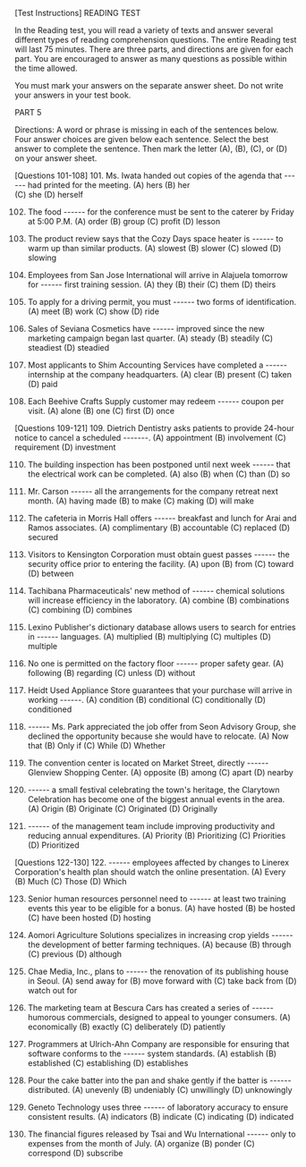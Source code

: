 [Test Instructions]
READING TEST

In the Reading test, you will read a variety of texts and answer several different types of reading comprehension questions. The entire Reading test will last 75 minutes. There are three parts, and directions are given for each part. You are encouraged to answer as many questions as possible within the time allowed.

You must mark your answers on the separate answer sheet. Do not write your answers in your test book.

PART 5

Directions: A word or phrase is missing in each of the sentences below. Four answer choices are given below each sentence. Select the best answer to complete the sentence. Then mark the letter (A), (B), (C), or (D) on your answer sheet.

[Questions 101-108]
101. Ms. Iwata handed out copies of the agenda that ------ had printed for the meeting.
(A) hers
(B) her  
(C) she
(D) herself

102. The food ------ for the conference must be sent to the caterer by Friday at 5:00 P.M.
(A) order
(B) group
(C) profit
(D) lesson

103. The product review says that the Cozy Days space heater is ------ to warm up than similar products.
(A) slowest
(B) slower
(C) slowed
(D) slowing

104. Employees from San Jose International will arrive in Alajuela tomorrow for ------ first training session.
(A) they
(B) their
(C) them
(D) theirs

105. To apply for a driving permit, you must ------ two forms of identification.
(A) meet
(B) work
(C) show
(D) ride

106. Sales of Seviana Cosmetics have ------ improved since the new marketing campaign began last quarter.
(A) steady
(B) steadily
(C) steadiest
(D) steadied

107. Most applicants to Shim Accounting Services have completed a ------ internship at the company headquarters.
(A) clear
(B) present
(C) taken
(D) paid

108. Each Beehive Crafts Supply customer may redeem ------ coupon per visit.
(A) alone
(B) one
(C) first
(D) once

[Questions 109-121]
109. Dietrich Dentistry asks patients to provide 24-hour notice to cancel a scheduled -------.
(A) appointment
(B) involvement
(C) requirement
(D) investment

110. The building inspection has been postponed until next week ------ that the electrical work can be completed.
(A) also
(B) when
(C) than
(D) so

111. Mr. Carson ------ all the arrangements for the company retreat next month.
(A) having made
(B) to make
(C) making
(D) will make

112. The cafeteria in Morris Hall offers ------ breakfast and lunch for Arai and Ramos associates.
(A) complimentary
(B) accountable
(C) replaced
(D) secured

113. Visitors to Kensington Corporation must obtain guest passes ------ the security office prior to entering the facility.
(A) upon
(B) from
(C) toward
(D) between

114. Tachibana Pharmaceuticals' new method of ------ chemical solutions will increase efficiency in the laboratory.
(A) combine
(B) combinations
(C) combining
(D) combines

115. Lexino Publisher's dictionary database allows users to search for entries in ------ languages.
(A) multiplied
(B) multiplying
(C) multiples
(D) multiple

116. No one is permitted on the factory floor ------ proper safety gear.
(A) following
(B) regarding
(C) unless
(D) without

117. Heidt Used Appliance Store guarantees that your purchase will arrive in working ------.
(A) condition
(B) conditional
(C) conditionally
(D) conditioned

118. ------ Ms. Park appreciated the job offer from Seon Advisory Group, she declined the opportunity because she would have to relocate.
(A) Now that
(B) Only if
(C) While
(D) Whether

119. The convention center is located on Market Street, directly ------ Glenview Shopping Center.
(A) opposite
(B) among
(C) apart
(D) nearby

120. ------ a small festival celebrating the town's heritage, the Clarytown Celebration has become one of the biggest annual events in the area.
(A) Origin
(B) Originate
(C) Originated
(D) Originally

121. ------ of the management team include improving productivity and reducing annual expenditures.
(A) Priority
(B) Prioritizing
(C) Priorities
(D) Prioritized

[Questions 122-130]
122. ------ employees affected by changes to Linerex Corporation's health plan should watch the online presentation.
(A) Every
(B) Much
(C) Those
(D) Which

123. Senior human resources personnel need to ------ at least two training events this year to be eligible for a bonus.
(A) have hosted
(B) be hosted
(C) have been hosted
(D) hosting

124. Aomori Agriculture Solutions specializes in increasing crop yields ------ the development of better farming techniques.
(A) because
(B) through
(C) previous
(D) although

125. Chae Media, Inc., plans to ------ the renovation of its publishing house in Seoul.
(A) send away for
(B) move forward with
(C) take back from
(D) watch out for

126. The marketing team at Bescura Cars has created a series of ------ humorous commercials, designed to appeal to younger consumers.
(A) economically
(B) exactly
(C) deliberately
(D) patiently

127. Programmers at Ulrich-Ahn Company are responsible for ensuring that software conforms to the ------ system standards.
(A) establish
(B) established
(C) establishing
(D) establishes

128. Pour the cake batter into the pan and shake gently if the batter is ------ distributed.
(A) unevenly
(B) undeniably
(C) unwillingly
(D) unknowingly

129. Geneto Technology uses three ------ of laboratory accuracy to ensure consistent results.
(A) indicators
(B) indicate
(C) indicating
(D) indicated

130. The financial figures released by Tsai and Wu International ------ only to expenses from the month of July.
(A) organize
(B) ponder
(C) correspond
(D) subscribe